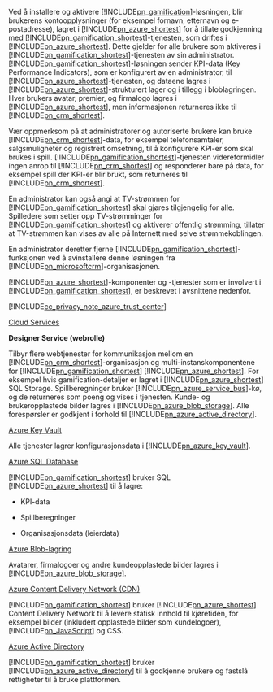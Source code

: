 Ved å installere og aktivere [!INCLUDE[pn_gamification](pn-gamification.md)]-løsningen, blir brukerens kontoopplysninger (for eksempel fornavn, etternavn og e-postadresse), lagret i [!INCLUDE[pn_azure_shortest](pn-azure-shortest.md)] for å tillate godkjenning med [!INCLUDE[pn_gamification_shortest](pn-gamification-shortest.md)]-tjenesten, som driftes i [!INCLUDE[pn_azure_shortest](pn-azure-shortest.md)]. Dette gjelder for alle brukere som aktiveres i [!INCLUDE[pn_gamification_shortest](pn-gamification-shortest.md)]-tjenesten av sin administrator. [!INCLUDE[pn_gamification_shortest](pn-gamification-shortest.md)]-løsningen sender KPI-data (Key Performance Indicators), som er konfigurert av en administrator, til [!INCLUDE[pn_azure_shortest](pn-azure-shortest.md)]-tjenesten, og dataene lagres i [!INCLUDE[pn_azure_shortest](pn-azure-shortest.md)]-strukturert lager og i tillegg i bloblagringen.  Hver brukers avatar, premier, og firmalogo lagres i [!INCLUDE[pn_azure_shortest](pn-azure-shortest.md)], men informasjonen returneres ikke til [!INCLUDE[pn_crm_shortest](pn-crm-shortest.md)].  
  
Vær oppmerksom på at administratorer og autoriserte brukere kan bruke [!INCLUDE[pn_crm_shortest](pn-crm-shortest.md)]-data, for eksempel telefonsamtaler, salgsmuligheter og registrert omsetning, til å konfigurere KPI-er som skal brukes i spill. [!INCLUDE[pn_gamification_shortest](pn-gamification-shortest.md)]-tjenesten videreformidler ingen anrop til [!INCLUDE[pn_crm_shortest](pn-crm-shortest.md)] og responderer bare på data, for eksempel spill der KPI-er blir brukt, som returneres til [!INCLUDE[pn_crm_shortest](pn-crm-shortest.md)].  
  
En administrator kan også angi at TV-strømmen for [!INCLUDE[pn_gamification_shortest](pn-gamification-shortest.md)] skal gjøres tilgjengelig for alle. Spilledere som setter opp TV-strømminger for [!INCLUDE[pn_gamification_shortest](pn-gamification-shortest.md)] og aktiverer offentlig strømming, tillater at TV-strømmen kan vises av alle på Internett med selve strømmekoblingen.  
  
En administrator deretter fjerne [!INCLUDE[pn_gamification_shortest](pn-gamification-shortest.md)]-funksjonen ved å avinstallere denne løsningen fra [!INCLUDE[pn_microsoftcrm](pn-microsoftcrm.md)]-organisasjonen.  
  
[!INCLUDE[pn_azure_shortest](pn-azure-shortest.md)]-komponenter og -tjenester som er involvert i [!INCLUDE[pn_gamification_shortest](pn-gamification-shortest.md)], er beskrevet i avsnittene nedenfor.  
  
[!INCLUDE[cc_privacy_note_azure_trust_center](cc-privacy-note-azure-trust-center.md)]  
  
[Cloud Services](https://azure.microsoft.com/services/cloud-services/)  
  
 **Designer Service (webrolle)**  
  
Tilbyr flere webtjenester for kommunikasjon mellom en [!INCLUDE[pn_crm_shortest](pn-crm-shortest.md)]-organisasjon og multi-instanskomponentene for [!INCLUDE[pn_gamification_shortest](pn-gamification-shortest.md)] [!INCLUDE[pn_azure_shortest](pn-azure-shortest.md)]. For eksempel hvis gamification-detaljer er lagret i [!INCLUDE[pn_azure_shortest](pn-azure-shortest.md)] SQL Storage.  Spillberegninger bruker [!INCLUDE[pn_azure_service_bus](pn-azure-service-bus.md)]-kø, og de returneres som poeng og vises i tjenesten.  Kunde- og brukeropplastede bilder lagres i [!INCLUDE[pn_azure_blob_storage](pn-azure-blob-storage.md)]. Alle forespørsler er godkjent i forhold til [!INCLUDE[pn_azure_active_directory](pn-azure-active-directory.md)].  
  
[Azure Key Vault](https://azure.microsoft.com/services/key-vault/)  
  
Alle tjenester lagrer konfigurasjonsdata i [!INCLUDE[pn_azure_key_vault](pn-azure-key-vault.md)].  
  
[Azure SQL Database](https://azure.microsoft.com/services/sql-database/)  
  
[!INCLUDE[pn_gamification_shortest](pn-gamification-shortest.md)] bruker SQL [!INCLUDE[pn_azure_shortest](pn-azure-shortest.md)] til å lagre:  
  
- KPI-data  
  
- Spillberegninger  
  
- Organisasjonsdata (leierdata)  
  
[Azure Blob-lagring](https://azure.microsoft.com/services/storage/)  
  
Avatarer, firmalogoer og andre kundeopplastede bilder lagres i [!INCLUDE[pn_azure_blob_storage](pn-azure-blob-storage.md)].  
  
[Azure Content Delivery Network (CDN)](https://azure.microsoft.com/services/cdn/)  
  
[!INCLUDE[pn_gamification_shortest](pn-gamification-shortest.md)] bruker [!INCLUDE[pn_azure_shortest](pn-azure-shortest.md)] Content Delivery Network til å levere statisk innhold til kjøretiden, for eksempel bilder (inkludert opplastede bilder som kundelogoer), [!INCLUDE[pn_JavaScript](pn-javascript.md)] og CSS.  
  
[Azure Active Directory](https://azure.microsoft.com/services/active-directory/)  
  
[!INCLUDE[pn_gamification_shortest](pn-gamification-shortest.md)] bruker [!INCLUDE[pn_azure_active_directory](pn-azure-active-directory.md)] til å godkjenne brukere og fastslå rettigheter til å bruke plattformen.